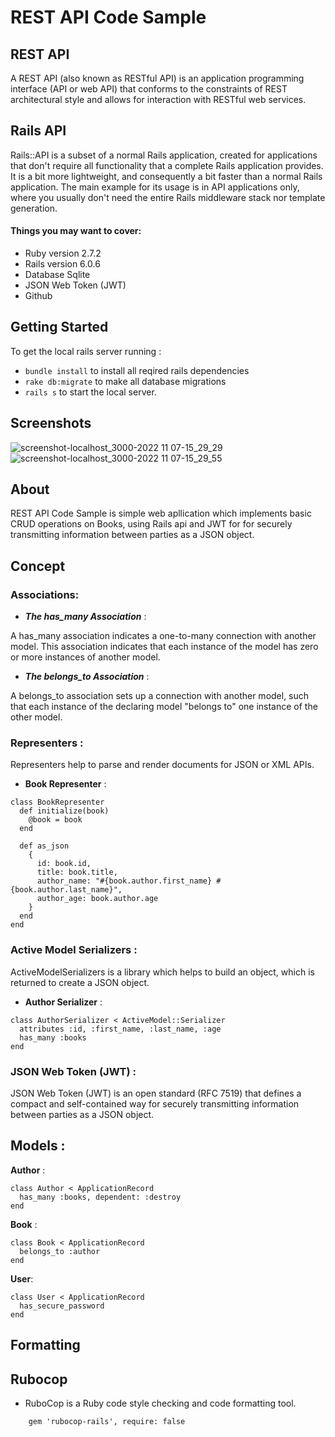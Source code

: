 # REST API Code Sample

## REST API

A REST API (also known as RESTful API) is an application programming interface (API or web API) that conforms to the constraints of REST architectural style and allows for interaction with RESTful web services.

## Rails API

Rails::API is a subset of a normal Rails application, created for applications that don't require all functionality that a complete Rails application provides. It is a bit more lightweight, and consequently a bit faster than a normal Rails application. The main example for its usage is in API applications only, where you usually don't need the entire Rails middleware stack nor template generation.

#### Things you may want to cover:

- Ruby version 2.7.2
- Rails version 6.0.6
- Database Sqlite
- JSON Web Token (JWT)
- Github

## Getting Started

To get the local rails server running :

- `bundle install` to install all reqired rails dependencies
- `rake db:migrate` to make all database migrations
- `rails s` to start the local server.

## Screenshots
![screenshot-localhost_3000-2022 11 07-15_29_29](https://user-images.githubusercontent.com/15182066/200840898-9965095a-d624-43bf-b005-c2cb31468b69.png)
![screenshot-localhost_3000-2022 11 07-15_29_55](https://user-images.githubusercontent.com/15182066/200840920-b225b7fa-4a12-4393-a299-4bdc3748366a.png)

## About

REST API Code Sample is simple web apllication which implements basic CRUD operations on Books, using Rails api and JWT for for securely transmitting information between parties as a JSON object.

## Concept

### Associations:

- **_The has_many Association_** :

A has_many association indicates a one-to-many connection with another model.
This association indicates that each instance of the model has zero or more instances of another model.

- **_The belongs_to Association_** :

A belongs_to association sets up a connection with another model, such that each instance of the declaring model "belongs to" one instance of the other model.

### Representers :

Representers help to parse and render documents for JSON or XML APIs.

- **Book Representer** :

```shell
class BookRepresenter
  def initialize(book)
    @book = book
  end

  def as_json
    {
      id: book.id,
      title: book.title,
      author_name: "#{book.author.first_name} #{book.author.last_name}",
      author_age: book.author.age
    }
  end
end
```

### Active Model Serializers :

ActiveModelSerializers is a library which helps to build an object, which is returned to create a JSON object.

- **Author Serializer** :

```shell
class AuthorSerializer < ActiveModel::Serializer
  attributes :id, :first_name, :last_name, :age
  has_many :books
end
```

### JSON Web Token (JWT) :

JSON Web Token (JWT) is an open standard (RFC 7519) that defines a compact and self-contained way for securely transmitting information between parties as a JSON object.

## Models :

**Author** :

```shell
class Author < ApplicationRecord
  has_many :books, dependent: :destroy
end

```

**Book** :

```shell
class Book < ApplicationRecord
  belongs_to :author
end
```

**User**:

```shell
class User < ApplicationRecord
  has_secure_password
end

```

## Formatting

## Rubocop

- RuboCop is a Ruby code style checking and code formatting tool.
  ​

```shell
    gem 'rubocop-rails', require: false
```
